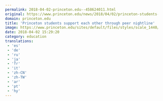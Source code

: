```yaml
---
permalink: 2018-04-02-princeton.edu--458624011.html
original: https://www.princeton.edu/news/2018/04/02/princeton-students-support-each-other-through-peer-nightline
domain: princeton.edu
title: 'Princeton students support each other through peer nightline'
image: https://www.princeton.edu/sites/default/files/styles/scale_1440/public/images/2018/04/20180215_Nightline_DJA_005_sm.jpg?itok=A8X1H4y6
date: 2018-04-02 15:29:20
category: education
translations: 
 - 'es'
 - 'de'
 - 'ru'
 - 'ja'
 - 'fr'
 - 'it'
 - 'zh-CN'
 - 'zh-TW'
 - 'ar'
 - 'pt'
 - 'hy'
---
```



